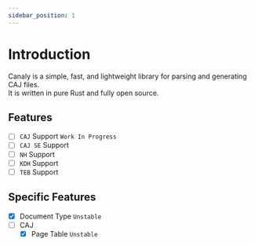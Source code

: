 ```yaml
---
sidebar_position: 1
---
```


# Introduction

Canaly is a simple, fast, and lightweight library for parsing and generating CAJ files.  
It is written in pure Rust and fully open source.  

## Features
- [ ] `CAJ` Support `Work In Progress`
- [ ] `CAJ SE` Support
- [ ] `NH` Support 
- [ ] `KDH` Support
- [ ] `TEB` Support

## Specific Features
- [X] Document Type `Unstable`
- [ ] CAJ
  - [X] Page Table `Unstable`